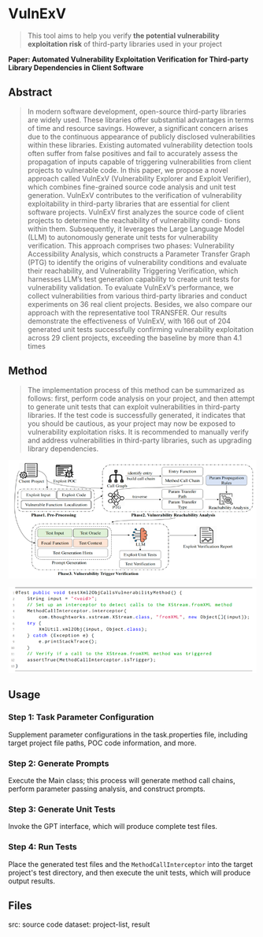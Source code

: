# VulnExV
> This tool aims to help you verify **the potential vulnerability exploitation risk** of third-party libraries used in your project
> 
**Paper: Automated Vulnerability Exploitation Verification for Third-party Library Dependencies in Client Software**


## Abstract
> In modern software development, open-source third-party libraries are widely used. These libraries offer
substantial advantages in terms of time and resource savings. However, a significant concern arises due to
the continuous appearance of publicly disclosed vulnerabilities within these libraries. Existing automated
vulnerability detection tools often suffer from false positives and fail to accurately assess the propagation of
inputs capable of triggering vulnerabilities from client projects to vulnerable code.
In this paper, we propose a novel approach called VulnExV (Vulnerability Explorer and Exploit Verifier),
which combines fine-grained source code analysis and unit test generation. VulnExV contributes to
the verification of vulnerability exploitability in third-party libraries that are essential for client software projects.
VulnExV first analyzes the source code of client projects to determine the reachability of vulnerability condi-
tions within them. Subsequently, it leverages the Large Language Model (LLM) to autonomously generate unit
tests for vulnerability verification. This approach comprises two phases: Vulnerability Accessibility Analysis,
which constructs a Parameter Transfer Graph (PTG) to identify the origins of vulnerability conditions and
evaluate their reachability, and Vulnerability Triggering Verification, which harnesses LLM’s test generation
capability to create unit tests for vulnerability validation. To evaluate VulnExV’s performance, we collect
vulnerabilities from various third-party libraries and conduct experiments on 36 real client projects. Besides, we
also compare our approach with the representative tool TRANSFER. Our results demonstrate the effectiveness
of VulnExV, with 166 out of 204 generated unit tests successfully confirming vulnerability exploitation across
29 client projects, exceeding the baseline by more than 4.1 times


## Method
> The implementation process of this method can be summarized as follows: first, perform code analysis on your project, and then attempt to generate unit tests that can exploit vulnerabilities in third-party libraries. If the test code is successfully generated, it indicates that you should be cautious, as your project may now be exposed to vulnerability exploitation risks. It is recommended to manually verify and address vulnerabilities in third-party libraries, such as upgrading library dependencies.

![img.png](img.png)  
 

![img_1.png](img_1.png)

## Usage
### Step 1: Task Parameter Configuration
Supplement parameter configurations in the task.properties file, including target project file paths, POC code information, and more.

### Step 2: Generate Prompts
Execute the Main class; this process will generate method call chains, perform parameter passing analysis, and construct prompts.

### Step 3: Generate Unit Tests
Invoke the GPT interface, which will produce complete test files.

### Step 4: Run Tests
Place the generated test files and the `MethodCallInterceptor` into the target project's test directory, and then execute the unit tests, which will produce output results.

## Files
src: source code
dataset: project-list, result